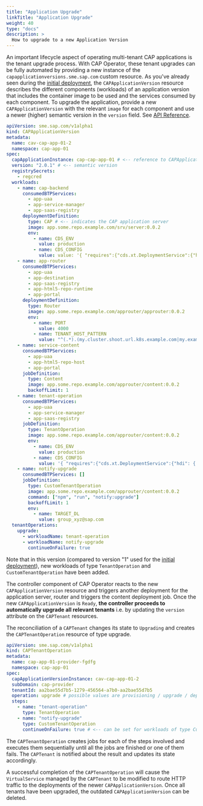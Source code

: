 ```yaml
---
title: "Application Upgrade"
linkTitle: "Application Upgrade"
weight: 40
type: "docs"
description: >
  How to upgrade to a new Application Version
---
```


An important lifecycle aspect of operating multi-tenant CAP applications is the tenant upgrade process. With CAP Operator, these tenant upgrades can be fully automated by providing a new instance of the `capapplicationversions.sme.sap.com` custom resource.
As you've already seen during the [initial deployment](./deploying-application.md), the `CAPApplicationVersion` resource describes the different components (workloads) of an application version that includes the container image to be used and the services consumed by each component.
To upgrade the application, provide a new `CAPApplicationVersion` with the relevant `image` for each component and use a newer (higher) semantic version in the `version` field. See [API Reference](../../reference/#sme.sap.com/v1alpha1.CAPApplicationVersion).

```yaml
apiVersion: sme.sap.com/v1alpha1
kind: CAPApplicationVersion
metadata:
  name: cav-cap-app-01-2
  namespace: cap-app-01
spec:
  capApplicationInstance: cap-cap-app-01 # <-- reference to CAPApplication in the same namespace
  version: "2.0.1" # <-- semantic version
  registrySecrets:
    - regcred
  workloads:
    - name: cap-backend
      consumedBTPServices:
        - app-uaa
        - app-service-manager
        - app-saas-registry
      deploymentDefinition:
        type: CAP # <-- indicates the CAP application server
        image: app.some.repo.example.com/srv/server:0.0.2
        env:
          - name: CDS_ENV
            value: production
          - name: CDS_CONFIG
            value: value: '{ "requires":{"cds.xt.DeploymentService":{"hdi": { "create":{ "database_id": "16e25c51-5455-4b17-a4d7-43545345345" } } } } }'
    - name: app-router
      consumedBTPServices:
        - app-uaa
        - app-destination
        - app-saas-registry
        - app-html5-repo-runtime
        - app-portal
      deploymentDefinition:
        type: Router
        image: app.some.repo.example.com/approuter/approuter:0.0.2
        env:
          - name: PORT
            value: 4000
          - name: TENANT_HOST_PATTERN
            value: "^(.*).(my.cluster.shoot.url.k8s.example.com|my.example.com)"
    - name: service-content
      consumedBTPServices:
        - app-uaa
        - app-html5-repo-host
        - app-portal
      jobDefinition:
        type: Content
        image: app.some.repo.example.com/approuter/content:0.0.2
        backoffLimit: 1
    - name: tenant-operation
      consumedBTPServices:
        - app-uaa
        - app-service-manager
        - app-saas-registry
      jobDefinition:
        type: TenantOperation
        image: app.some.repo.example.com/approuter/content:0.0.2
        env:
          - name: CDS_ENV
            value: production
          - name: CDS_CONFIG
            value: '{ "requires":{"cds.xt.DeploymentService":{"hdi": { "create":{ "database_id": "16e25c51-5455-4b17-a4d7-43545345345" } } } } }'
    - name: notify-upgrade
      consumedBTPServices: []
      jobDefinition:
        type: CustomTenantOperation
        image: app.some.repo.example.com/approuter/content:0.0.2
        command: ["npm", "run", "notify:upgrade"]
        backoffLimit: 1
        env:
          - name: TARGET_DL
            value: group_xyz@sap.com
  tenantOperations:
    upgrade:
      - workloadName: tenant-operation
      - workloadName: notify-upgrade
        continueOnFailure: true
```

Note that in this version (compared to version "1" used for the [initial deployment](./deploying-application.md)), new workloads of type `TenantOperation` and `CustomTenantOperation` have been added.

The controller component of CAP Operator reacts to the new `CAPApplicationVersion` resource and triggers another deployment for the application server, router and triggers the content deployment job. Once the new `CAPApplicationVersion` is `Ready`, **the controller proceeds to automatically upgrade all relevant tenants** i.e. by updating the `version` attribute on the `CAPTenant` resources.

The reconciliation of a `CAPTenant` changes its state to `Upgrading` and creates the `CAPTenantOperation` resource of type upgrade.

```yaml
apiVersion: sme.sap.com/v1alpha1
kind: CAPTenantOperation
metadata:
  name: cap-app-01-provider-fgdfg
  namespace: cap-app-01
spec:
  capApplicationVersionInstance: cav-cap-app-01-2
  subDomain: cap-provider
  tenantId: aa2bae55d7b5-1279-456564-a7b0-aa2bae55d7b5
  operation: upgrade # possible values are provisioning / upgrade / deprovisioning
  steps:
    - name: "tenant-operation"
      type: TenantOperation
    - name: "notify-upgrade"
      type: CustomTenantOperation
      continueOnFailure: true # <-- can be set for workloads of type CustomTenantOperation to indicate that the success of this job is optional for the completion of the overall operation
```

The `CAPTenantOperation` creates jobs for each of the steps involved and executes them sequentially until all the jobs are finished or one of them fails. The `CAPTenant` is notified about the result and updates its state accordingly.

A successful completion of the `CAPTenantOperation` will cause the `VirtualService` managed by the `CAPTenant` to be modified to route HTTP traffic to the deployments of the newer `CAPApplicationVersion`. Once all tenants have been upgraded, the outdated `CAPApplicationVersion` can be deleted.
